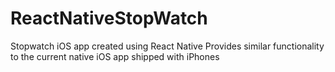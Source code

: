 # ReactNativeStopWatch
Stopwatch iOS app created using React Native
Provides similar functionality to the current native iOS app shipped with iPhones

